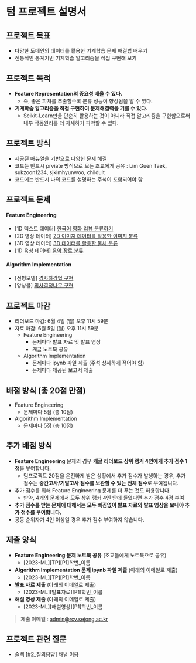 
# 텀 프로젝트 설명서

## 프로젝트 목표
- 다양한 도메인의 데이터를 활용한 기계학습 문제 해결법 배우기
- 전통적인 통계기반 기계학습 알고리즘을 직접 구현해 보기 
 
## 프로젝트 목적
- **Feature Representation의 중요성 배울 수 있다.**
  - 즉, 좋은 피쳐를 추출할수록 분류 성능이 향상됨을 알 수 있다.
- **기계학습 알고리즘을 직접 구현하여 문제해결력을 기를 수 있다.**
  - Scikit-Learn만을 단순히 활용하는 것이 아니라 직접 알고리즘을 구현함으로써 내부 작동원리를 더 자세하기 파악할 수 있다.

## 프로젝트 방식
- 제공된 매뉴얼을 기반으로 다양한 문제 해결
- 코드는 반드시 prviate 방식으로 모든 조교에게 공유 : Lim Guen Taek, sukzoon1234, sjkimhyunwoo, childult
- 코드에는 반드시 나의 코드를 설명하는 주석이 포함되어야 함

## 프로젝트 문제
#### Feature Engineering 
- [1D 텍스트 데이터]  [한국어 영화 리뷰 분류하기](https://www.kaggle.com/t/ff80742f87a3452bb6d2c42fe34d5c01)
- [2D 영상 데이터]    [2D 이미지 데이터를 활용한 이미지 분류](https://www.kaggle.com/t/7f5138bd8b4a43d7a67ef783c8be9f80)
- [3D 영상 데이터]    [3D 데이터를 활용한 물체 분류](https://www.kaggle.com/t/62c842cad02f427ba7a1a5cfc3062ca9)
- [1D 음성 데이터]    [음악 장르 분류](https://www.kaggle.com/t/6345798952f44f29a9bfccde966b4c26)

#### Algorithm Implementation
- [선형모델] [경사하강법 구현](https://drive.google.com/file/d/1kKCaD6QY4isWVbLpZ03bBQgz49O9wDDO/view?usp=sharing)
- [앙상블] [의사결정나무 구현]()

## 프로젝트 마감
- 리더보드 마감: 6월 4일 (일) 오후 11시 59분 
- 자료 마감: 6월 5일 (월) 오후 11시 59분 
  - Feature Engineering 
      - 문제마다 발표 자료 및 발표 영상
      - 캐글 노트북 공유
   - Algorithm Implementation
      - 문제마다 ipynb 파일 제출 (주석 상세하게 적어야 함)
      - 문제마다 제공된 보고서 제출

## 배점 방식 (총 20점 만점)
- Feature Engineering 
    - 문제마다 5점 (총 10점)
 - Algorithm Implementation
    - 문제마다 5점 (총 10점)

## 추가 배점 방식
- **Feature Engineering** 문제의 경우 **캐글 리더보드 상위 랭커 4인에게 추가 점수 1점**을 부여합니다.
    - 텀프로젝트 20점을 온전하게 받은 상황에서 추가 점수가 발생하는 경우, 추가 점수는 **중간고사/기말고사 점수를 보완할 수 있는 전체 점수**로 부여됩니다.
- 추가 점수를 위해 Feature Engineering 문제를 더 푸는 것도 허용합니다.
    - 만약, 4개의 문제에서 모두 상위 랭커 4인 안에 들었다면 추가 점수 4점 부여
- **추가 점수를 받는 문제에 대해서는 모두 빠짐없이 발표 자료와 발표 영상을 보내야 추가 점수를 부여합니다.**
- 공동 순위자가 4인 이상일 경우 추가 점수 부여하지 않습니다.

## 제출 양식
- **Feature Engineering 문제 노트북 공유** (조교들에게 노트북으로 공유)
    - [2023-ML][TP][P1]학번_이름
- **Algorithm Implementation 문제 ipynb 파일 제출** (아래의 이메일로 제출)
    - [2023-ML][TP][P1]학번_이름
- **발표 자료 제출** (아래의 이메일로 제출)
    - [2023-ML][발표자료][P1]학번_이름
- **해설 영상 제출** (아래의 이메일로 제출)
    - [2023-ML][해설영상][P1]학번_이름

> **제출 이메일** : admin@rcv.sejong.ac.kr


## 프로젝트 관련 질문
- 슬랙 [#2_질의응답] 채널 이용
